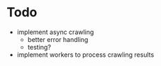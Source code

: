 # Todo

- implement async crawling
    - better error handling
    - testing?
- implement workers to process crawling results
